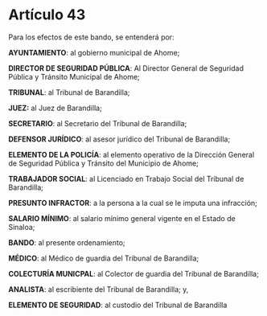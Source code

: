 # Artículo 43

Para los efectos de este bando, se entenderá por: 

**AYUNTAMIENTO**: al gobierno municipal de Ahome; 

**DIRECTOR DE SEGURIDAD PÚBLICA**: Al Director General de Seguridad Pública y Tránsito Municipal de Ahome; 

**TRIBUNAL**: al Tribunal de Barandilla; 

**JUEZ:** al Juez de Barandilla;

**SECRETARIO**: al Secretario del Tribunal de Barandilla; 

**DEFENSOR JURÍDICO**: al asesor jurídico del Tribunal de Barandilla; 

**ELEMENTO DE LA POLICÍA**: al elemento operativo de la Dirección General de Seguridad Pública y Tránsito del Municipio de Ahome;

**TRABAJADOR SOCIAL**: al Licenciado en Trabajo Social del Tribunal de Barandilla;

**PRESUNTO INFRACTOR**: a la persona a la cual se le imputa una infracción; 

**SALARIO MÍNIMO**: al salario mínimo general vigente en el Estado de Sinaloa; 

**BANDO**: al presente ordenamiento; 

**MÉDICO**: al Médico de guardia del Tribunal de Barandilla;

**COLECTURÍA MUNICPAL**: al Colector de guardia del Tribunal de Barandilla; 

**ANALISTA**: al escribiente del Tribunal de Barandilla; y, 

**ELEMENTO DE SEGURIDAD**: al custodio del Tribunal de Barandilla